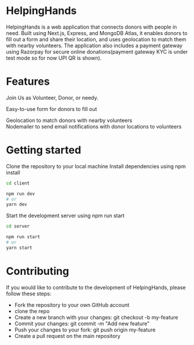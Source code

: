 
# HelpingHands
HelpingHands is a web application that connects donors with people in need. Built using Next.js, Express, and MongoDB Atlas, it enables donors to fill out a form and share their location, and uses geolocation to match them with nearby volunteers. The application also includes a payment gateway using Razorpay for secure online donations(payment gateway KYC is under test mode so for now UPI QR is shown).



# Features

Join Us as Volunteer, Donor, or needy.


Easy-to-use form for donors to fill out




Geolocation to match donors with nearby volunteers
<br/>
Nodemailer to send email notifications with donor locations to volunteers



# Getting started
Clone the repository to your local machine
Install dependencies using npm install

```bash
cd client

npm run dev
# or
yarn dev
```
Start the development server using npm run start
```bash
cd server

npm run start
# or
yarn start
```

# Contributing
If you would like to contribute to the development of HelpingHands, please follow these steps:
<div><ul>
<li>Fork the repository to your own GitHub account</li>
<li>clone the repo</li>
<li>Create a new branch with your changes: git checkout -b my-feature</li>
<li>Commit your changes: git commit -m "Add new feature"</li>
<li>Push your changes to your fork: git push origin my-feature</li>
<li>Create a pull request on the main repository</li>
</ul>
  </div>
  

  

